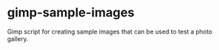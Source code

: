 gimp-sample-images
==================

Gimp script for creating sample images that can be used to test a photo gallery.